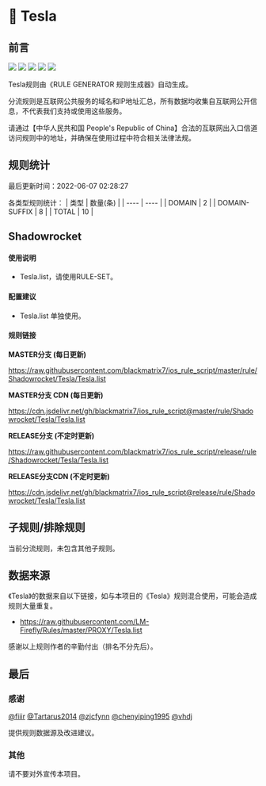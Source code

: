 # 🧸 Tesla

## 前言

![](https://shields.io/badge/-移除重复规则-ff69b4) ![](https://shields.io/badge/-DOMAIN与DOMAIN--SUFFIX合并-green) ![](https://shields.io/badge/-DOMAIN--SUFFIX间合并-critical) ![](https://shields.io/badge/-DOMAIN--SUFFIX与DOMAIN--KEYWORD合并-blue) ![](https://shields.io/badge/-IP--CIDR(6)合并-blueviolet) 

Tesla规则由《RULE GENERATOR 规则生成器》自动生成。

分流规则是互联网公共服务的域名和IP地址汇总，所有数据均收集自互联网公开信息，不代表我们支持或使用这些服务。

请通过【中华人民共和国 People's Republic of China】合法的互联网出入口信道访问规则中的地址，并确保在使用过程中符合相关法律法规。

## 规则统计

最后更新时间：2022-06-07 02:28:27

各类型规则统计：
| 类型 | 数量(条)  | 
| ---- | ----  |
| DOMAIN | 2  | 
| DOMAIN-SUFFIX | 8  | 
| TOTAL | 10  | 


## Shadowrocket 

#### 使用说明
- Tesla.list，请使用RULE-SET。

#### 配置建议
- Tesla.list 单独使用。

#### 规则链接
**MASTER分支 (每日更新)**

https://raw.githubusercontent.com/blackmatrix7/ios_rule_script/master/rule/Shadowrocket/Tesla/Tesla.list

**MASTER分支 CDN (每日更新)**

https://cdn.jsdelivr.net/gh/blackmatrix7/ios_rule_script@master/rule/Shadowrocket/Tesla/Tesla.list

**RELEASE分支 (不定时更新)**

https://raw.githubusercontent.com/blackmatrix7/ios_rule_script/release/rule/Shadowrocket/Tesla/Tesla.list

**RELEASE分支CDN (不定时更新)**

https://cdn.jsdelivr.net/gh/blackmatrix7/ios_rule_script@release/rule/Shadowrocket/Tesla/Tesla.list

## 子规则/排除规则


当前分流规则，未包含其他子规则。

## 数据来源

《Tesla》的数据来自以下链接，如与本项目的《Tesla》规则混合使用，可能会造成规则大量重复。

- https://raw.githubusercontent.com/LM-Firefly/Rules/master/PROXY/Tesla.list


感谢以上规则作者的辛勤付出（排名不分先后）。

## 最后

### 感谢

[@fiiir](https://github.com/fiiir) [@Tartarus2014](https://github.com/Tartarus2014) [@zjcfynn](https://github.com/zjcfynn) [@chenyiping1995](https://github.com/chenyiping1995) [@vhdj](https://github.com/vhdj)

提供规则数据源及改进建议。

### 其他

请不要对外宣传本项目。
